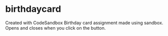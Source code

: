 # birthdaycard
Created with CodeSandbox
Birthday card assignment made using sandbox. Opens and closes when you click on the button.
